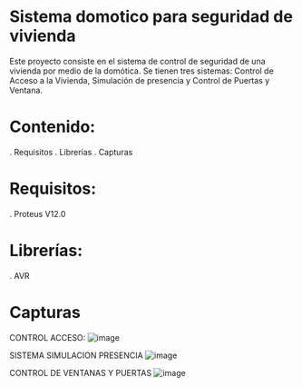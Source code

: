 # Sistema domotico para seguridad de vivienda
Este proyecto consiste en el sistema de control de seguridad de una vivienda por medio de la domótica.
Se tienen tres sistemas: Control de Acceso a la Vivienda, Simulación de presencia y Control de Puertas y Ventana.

# Contenido:
. Requisitos
. Librerías
. Capturas

# Requisitos:
. Proteus V12.0

# Librerías:
. AVR

# Capturas
CONTROL ACCESO:
![image](https://user-images.githubusercontent.com/89872727/150053157-9e88ae53-e2ed-4e06-aaac-d122ae3fcbbb.png)

SISTEMA SIMULACION PRESENCIA
![image](https://user-images.githubusercontent.com/89872727/150053206-43bd77c2-cd01-4c85-829d-78a15b3563c4.png)

CONTROL DE VENTANAS Y PUERTAS
![image](https://user-images.githubusercontent.com/89872727/150053268-2bd000f4-2b02-4e2d-894b-8772b4ee0be6.png)
